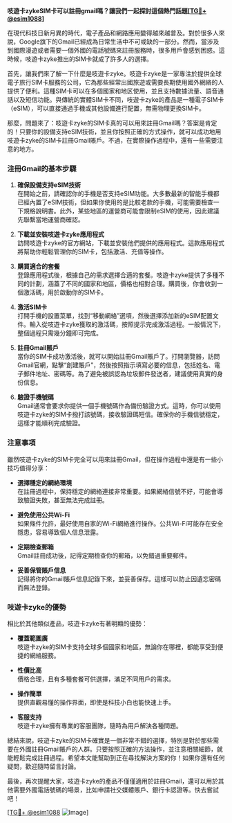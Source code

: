 **吱遊卡zykeSIM卡可以註冊gmail嗎？讓我們一起探討這個熱門話題[[TG💪+ @esim1088](https://t.me/s/esim1088)]**

在現代科技日新月異的時代，電子產品和網路應用變得越來越普及。對於很多人來說，Google旗下的Gmail已經成為日常生活中不可或缺的一部分。然而，當涉及到國際漫遊或者需要一個外國的電話號碼來註冊服務時，很多用戶會感到困惑。這時候，吱遊卡zyke推出的SIM卡就成了許多人的選擇。

首先，讓我們來了解一下什麼是吱遊卡zyke。吱遊卡zyke是一家專注於提供全球電子旅行SIM卡服務的公司，它為那些經常出國旅遊或需要長期使用國外網絡的人提供了便利。這種SIM卡可以在多個國家和地区使用，並且支持數據流量、語音通話以及短信功能。與傳統的實體SIM卡不同，吱遊卡zyke的產品是一種電子SIM卡（eSIM），可以直接通過手機或其他設備進行配置，無需物理更換SIM卡。

那麼，問題來了：吱遊卡zyke的SIM卡真的可以用來註冊Gmail嗎？答案是肯定的！只要你的設備支持eSIM技術，並且你按照正確的方式操作，就可以成功地用吱遊卡zyke的SIM卡註冊Gmail賬戶。不過，在實際操作過程中，還有一些需要注意的地方。

### 注冊Gmail的基本步驟

1. **確保設備支持eSIM技術**  
   在開始之前，請確認你的手機是否支持eSIM功能。大多數最新的智能手機都已經內置了eSIM技術，但如果你使用的是比較老款的手機，可能需要檢查一下規格說明書。此外，某些地區的運營商可能會限制eSIM的使用，因此建議先聯繫當地運營商確認。

2. **下載並安裝吱遊卡zyke應用程式**  
   訪問吱遊卡zyke的官方網站，下載並安裝他們提供的應用程式。這款應用程式將幫助你輕鬆管理你的SIM卡，包括激活、充值等操作。

3. **購買適合的套餐**  
   登錄應用程式後，根據自己的需求選擇合適的套餐。吱遊卡zyke提供了多種不同的計劃，涵蓋了不同的國家和地區，價格也相對合理。購買後，你會收到一個激活碼，用於啟動你的SIM卡。

4. **激活SIM卡**  
   打開手機的設置菜單，找到“移動網絡”選項，然後選擇添加新的eSIM配置文件。輸入從吱遊卡zyke獲取的激活碼，按照提示完成激活過程。一般情況下，整個過程只需幾分鐘即可完成。

5. **註冊Gmail賬戶**  
   當你的SIM卡成功激活後，就可以開始註冊Gmail賬戶了。打開瀏覽器，訪問Gmail官網，點擊“創建賬戶”，然後按照指示填寫必要的信息，包括姓名、電子郵件地址、密碼等。為了避免被誤認為垃圾郵件發送者，建議使用真實的身份信息。

6. **驗證手機號碼**  
   Gmail通常會要求你提供一個手機號碼作為備份驗證方式。這時，你可以使用吱遊卡zyke的SIM卡撥打該號碼，接收驗證碼短信。確保你的手機信號穩定，這樣才能順利完成驗證。

### 注意事項

雖然吱遊卡zyke的SIM卡完全可以用來註冊Gmail，但在操作過程中還是有一些小技巧值得分享：

- **選擇穩定的網絡環境**  
  在註冊過程中，保持穩定的網絡連接非常重要。如果網絡信號不好，可能會導致驗證失敗，甚至無法完成註冊。

- **避免使用公共Wi-Fi**  
  如果條件允許，最好使用自家的Wi-Fi網絡進行操作。公共Wi-Fi可能存在安全隱患，容易導致個人信息泄露。

- **定期檢查郵箱**  
  Gmail註冊成功後，記得定期檢查你的郵箱，以免錯過重要郵件。

- **妥善保管賬戶信息**  
  記得將你的Gmail賬戶信息記錄下來，並妥善保存。這樣可以防止因遺忘密碼而無法登錄。

### 吱遊卡zyke的優勢

相比於其他類似產品，吱遊卡zyke有著明顯的優勢：

- **覆蓋範圍廣**  
  吱遊卡zyke的SIM卡支持全球多個國家和地區，無論你在哪裡，都能享受到便捷的網絡服務。

- **性價比高**  
  價格合理，且有多種套餐可供選擇，滿足不同用戶的需求。

- **操作簡單**  
  提供直觀易懂的操作界面，即使是科技小白也能快速上手。

- **客服支持**  
  吱遊卡zyke擁有專業的客服團隊，隨時為用戶解決各種問題。

總結來說，吱遊卡zyke的SIM卡確實是一個非常不錯的選擇，特別是對於那些需要在外國註冊Gmail賬戶的人群。只要按照正確的方法操作，並注意相關細節，就能輕鬆完成註冊過程。希望本文能幫助到正在尋找解決方案的你！如果你還有任何疑問，歡迎隨時留言討論。

最後，再次提醒大家，吱遊卡zyke的產品不僅僅適用於註冊Gmail，還可以用於其他需要外國電話號碼的場景，比如申請社交媒體賬戶、銀行卡認證等。快去嘗試吧！

[[TG💪+ @esim1088](https://t.me/s/esim1088) ![Image](https://i.postimg.cc/4NQfJmqS/Snipaste-2025-05-13-00-14-12.png)]